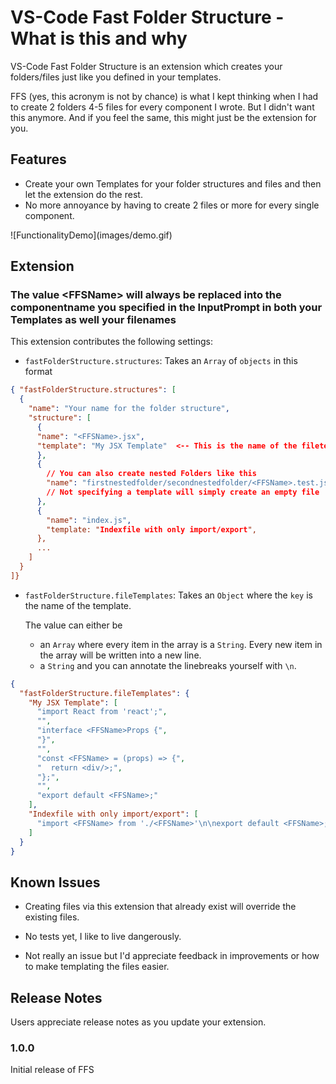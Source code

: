 # VS-Code Fast Folder Structure - What is this and why

VS-Code Fast Folder Structure is an extension which creates your folders/files just like you defined in your templates.

FFS (yes, this acronym is not by chance) is what I kept thinking when I had to create 2 folders 4-5 files for every component I wrote. But I didn't want this anymore. And if you feel the same, this might just be the extension for you.

## Features

- Create your own Templates for your folder structures and files and then let the extension do the rest.
- No more annoyance by having to create 2 files or more for every single component.

\!\[FunctionalityDemo\]\(images/demo.gif\)

## Extension

### The value \<FFSName\> will always be replaced into the componentname you specified in the InputPrompt in both your Templates as well your filenames

This extension contributes the following settings:

- `fastFolderStructure.structures`: Takes an `Array` of `objects` in this format

```json
{ "fastFolderStructure.structures": [
  {
    "name": "Your name for the folder structure",
    "structure": [
      {
      "name": "<FFSName>.jsx",
      "template": "My JSX Template"  <-- This is the name of the filetemplate that you will create later on.
      },
      {
        // You can also create nested Folders like this
        "name": "firstnestedfolder/secondnestedfolder/<FFSName>.test.js",
        // Not specifying a template will simply create an empty file
      },
      {
        "name": "index.js",
        "template: "Indexfile with only import/export",
      },
      ...
    ]
  }
]}
```

- `fastFolderStructure.fileTemplates`: Takes an `Object` where the `key` is the name of the template.

  The value can either be

  - an `Array` where every item in the array is a `String`. Every new item in the array will be written into a new line.
  - a `String` and you can annotate the linebreaks yourself with `\n`.

```json
{
  "fastFolderStructure.fileTemplates": {
    "My JSX Template": [
      "import React from 'react';",
      "",
      "interface <FFSName>Props {",
      "}",
      "",
      "const <FFSName> = (props) => {",
      "  return <div/>;",
      "};",
      "",
      "export default <FFSName>;"
    ],
    "Indexfile with only import/export": [
      "import <FFSName> from './<FFSName>'\n\nexport default <FFSName>;"
    ]
  }
}
```

## Known Issues

- Creating files via this extension that already exist will override the existing files.

- No tests yet, I like to live dangerously.
- Not really an issue but I'd appreciate feedback in improvements or how to make templating the files easier.

## Release Notes

Users appreciate release notes as you update your extension.

### 1.0.0

Initial release of FFS
